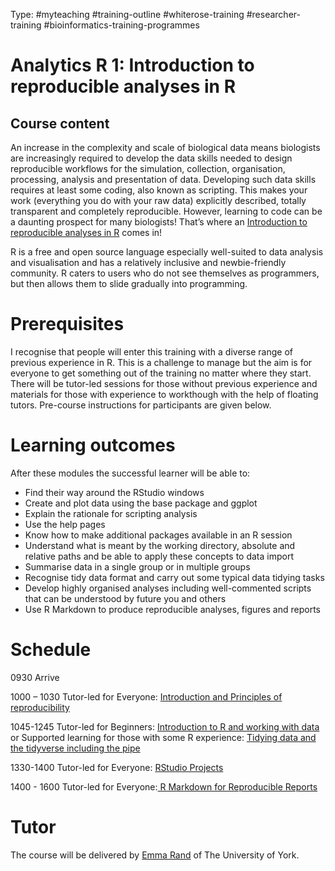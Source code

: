 Type: #myteaching #training-outline
#whiterose-training #researcher-training #bioinformatics-training-programmes 


# Analytics R 1: Introduction to reproducible analyses in R
## Course content

An increase in the complexity and scale of biological data means biologists are increasingly required to develop the data skills needed to design reproducible workflows for the simulation, collection, organisation, processing, analysis and presentation of data. Developing such data skills requires at least some coding, also known as scripting. This makes your work (everything you do with your raw data) explicitly described, totally transparent and completely reproducible. However, learning to code can be a daunting prospect for many biologists! That’s where an [Introduction to reproducible analyses in R](https://github.com/3mmaRand/pgr_reproducibility) comes in!

R is a free and open source language especially well-suited to data analysis and visualisation and has a relatively inclusive and newbie-friendly community. R caters to users who do not see themselves as programmers, but then allows them to slide gradually into programming.

# Prerequisites

I recognise that people will enter this training with a diverse range of previous experience in R. This is a challenge to manage but the aim is for everyone to get something out of the training no matter where they start. There will be tutor-led sessions for those without previous experience and materials for those with experience to workthough with the help of floating tutors. Pre-course instructions for participants are given below.

# Learning outcomes

After these modules the successful learner will be able to:

-   Find their way around the RStudio windows
-   Create and plot data using the base package and ggplot
-   Explain the rationale for scripting analysis
-   Use the help pages
-   Know how to make additional packages available in an R session
-  Understand what is meant by the working directory, absolute and relative paths and be able to apply these concepts to data import
-   Summarise data in a single group or in multiple groups
-   Recognise tidy data format and carry out some typical data tidying tasks
-   Develop highly organised analyses including well-commented scripts that can be understood by future you and others
-   Use R Markdown to produce reproducible analyses, figures and reports

# Schedule
0930 Arrive

1000 – 1030 
Tutor-led for Everyone: [Introduction and Principles of reproducibility](https://3mmarand.github.io/pgr_reproducibility/slides/01_intro_and_principles_of_repro.html)

1045-1245
Tutor-led for Beginners:  [Introduction to R and working with data](https://3mmarand.github.io/pgr_reproducibility/slides/02_intro_to_r_and_working_with_data.html)
or
Supported learning for those with some R experience: [Tidying data and the tidyverse including the pipe](https://3mmarand.github.io/pgr_reproducibility/slides/04_tidying_data_and_the_tidyverse.html)

1330-1400
Tutor-led for Everyone: [RStudio Projects](https://3mmarand.github.io/pgr_reproducibility/slides/03_rstudio_projects.html)

1400 - 1600
Tutor-led for Everyone:[ R Markdown for Reproducible Reports](https://3mmarand.github.io/pgr_reproducibility/slides/06_r_markdown_for_reproducible_reports.html)
# Tutor

The course will be delivered by [Emma Rand](https://www.york.ac.uk/biology/our-staff/emma-rand/) of The University of York.